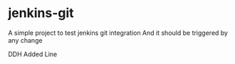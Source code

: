 # jenkins-git

A simple project to test jenkins git integration
And it should be triggered by any change

DDH Added Line
